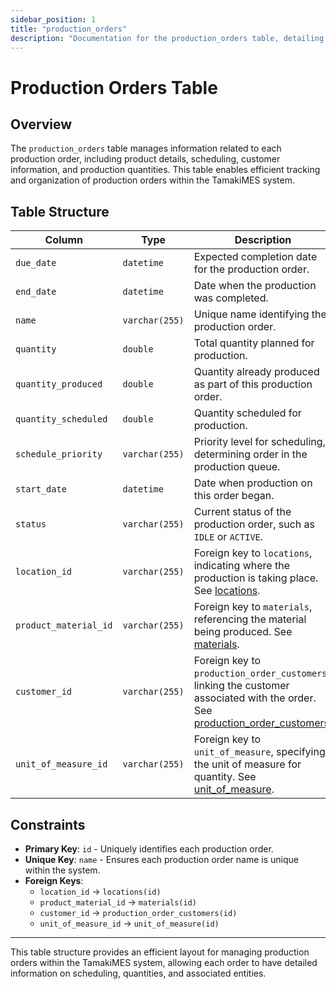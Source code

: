 ```yaml
---
sidebar_position: 1
title: "production_orders"
description: "Documentation for the production_orders table, detailing columns and constraints in the database schema."
---
```


# Production Orders Table

## Overview

The `production_orders` table manages information related to each production order, including product details,
scheduling, customer information, and production quantities. This table enables efficient tracking and organization of
production orders within the TamakiMES system.

## Table Structure

| Column                | Type           | Description                                                                                                                                                             | Example               |
|-----------------------|----------------|-------------------------------------------------------------------------------------------------------------------------------------------------------------------------|-----------------------|
| `due_date`            | `datetime`     | Expected completion date for the production order.                                                                                                                      | `2024-06-15 00:00:00` |
| `end_date`            | `datetime`     | Date when the production was completed.                                                                                                                                 | `2024-07-01 12:00:00` |
| `name`                | `varchar(255)` | Unique name identifying the production order.                                                                                                                           | `Order001`            |
| `quantity`            | `double`       | Total quantity planned for production.                                                                                                                                  | `500.0`               |
| `quantity_produced`   | `double`       | Quantity already produced as part of this production order.                                                                                                             | `250.0`               |
| `quantity_scheduled`  | `double`       | Quantity scheduled for production.                                                                                                                                      | `300.0`               |
| `schedule_priority`   | `varchar(255)` | Priority level for scheduling, determining order in the production queue.                                                                                               | `HIGH`                |
| `start_date`          | `datetime`     | Date when production on this order began.                                                                                                                               | `2024-05-01 08:00:00` |
| `status`              | `varchar(255)` | Current status of the production order, such as `IDLE` or `ACTIVE`.                                                                                                     | `ACTIVE`              |
| `location_id`         | `varchar(255)` | Foreign key to `locations`, indicating where the production is taking place. See [locations](../location-model/locations.md).                                           | `01FZ8P9BJN-4VYZUKE1` |
| `product_material_id` | `varchar(255)` | Foreign key to `materials`, referencing the material being produced. See [materials](/appendix/data-model/material-model/materials.md).                                 | `01G8V9S9B9-3QWXS4VC` |
| `customer_id`         | `varchar(255)` | Foreign key to `production_order_customers`, linking the customer associated with the order. See [production_order_customers](production_order_customers.md).           | `01H3XZ9JAB-4VKJ5LNY` |
| `unit_of_measure_id`  | `varchar(255)` | Foreign key to `unit_of_measure`, specifying the unit of measure for quantity. See [unit_of_measure](/appendix/data-model/utility-models/uom-model/unit_of_measure.md). | `Liters`              |

## Constraints

- **Primary Key**: `id` - Uniquely identifies each production order.
- **Unique Key**: `name` - Ensures each production order name is unique within the system.
- **Foreign Keys**:
  - `location_id` → `locations(id)`
  - `product_material_id` → `materials(id)`
  - `customer_id` → `production_order_customers(id)`
  - `unit_of_measure_id` → `unit_of_measure(id)`

---

This table structure provides an efficient layout for managing production orders within the TamakiMES system, allowing
each order to have detailed information on scheduling, quantities, and associated entities.